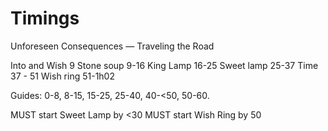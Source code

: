 # Timings

Unforeseen Consequences — Traveling the Road

Into and Wish  9
Stone soup 9-16
King Lamp 16-25
Sweet lamp 25-37
Time 37 - 51
Wish ring 51-1h02

Guides: 0-8, 8-15, 15-25, 25-40, 40-<50, 50-60.

MUST start Sweet Lamp by <30
MUST start Wish Ring by 50